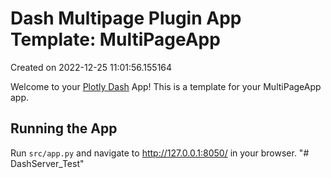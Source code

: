 # Dash Multipage Plugin App Template: MultiPageApp

Created on 2022-12-25 11:01:56.155164

Welcome to your [Plotly Dash](https://plotly.com/dash/) App! This is a template for your MultiPageApp app.

## Running the App

Run `src/app.py` and navigate to http://127.0.0.1:8050/ in your browser.
"# DashServer_Test" 
